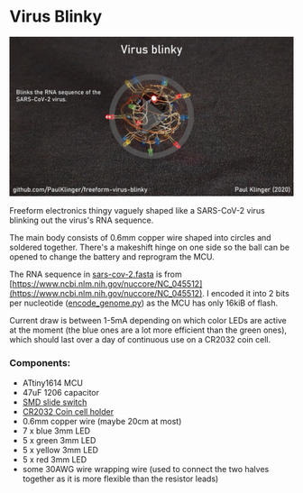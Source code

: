 # Virus Blinky

[![](video_link_image.jpg)](https://youtu.be/sndOoFVVGjA "Project video")

Freeform electronics thingy vaguely shaped like a SARS-CoV-2 virus blinking out the virus's RNA sequence.

The main body consists of 0.6mm copper wire shaped into circles and soldered together. There's a makeshift hinge on one side so the ball can be opened to change the battery and reprogram the MCU.

The RNA sequence in [sars-cov-2.fasta](sars-cov-2.fasta) is from [https://www.ncbi.nlm.nih.gov/nuccore/NC_045512](https://www.ncbi.nlm.nih.gov/nuccore/NC_045512). I encoded it into 2 bits per nucleotide ([encode_genome.py](encode_genome.py)) as the MCU has only 16kiB of flash.

Current draw is between 1-5mA depending on which color LEDs are active at the moment (the blue ones are a lot more efficient than the green ones), which should last over a day of continuous use on a CR2032 coin cell.

### Components:

- ATtiny1614 MCU
- 47uF 1206 capacitor
- [SMD slide switch](https://www.aliexpress.com/item/32967873133.html)
- [CR2032 Coin cell holder](https://www.aliexpress.com/item/10PCS-Battery-Button-Cell-Holder-Socket-Case-CR2032-battery-holder-2032/32819924096.html)
- 0.6mm copper wire (maybe 20cm at most)
- 7 x blue 3mm LED
- 5 x green 3mm LED
- 5 x yellow 3mm LED
- 5 x red 3mm LED
- some 30AWG wire wrapping wire (used to connect the two halves together as it is more flexible than the resistor leads)
